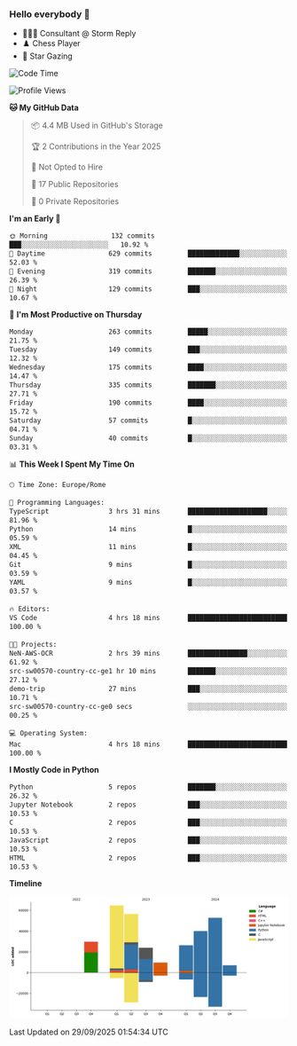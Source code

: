 ### Hello everybody 👋
- 👨🏻‍💻 Consultant @ Storm Reply
- ♟️ Chess Player
- 🔭 Star Gazing

<!--
[![Figimodi's GitHub stats](https://github-readme-stats.vercel.app/api?username=figimodi&rank_icon=github&show_icons=true&include_all_commits=true)](https://github.com/figimodi/github-readme-stats)

![Top Langs](https://github-readme-stats.vercel.app/api/top-langs/?username=figimodi&layout=compact&)

[![Figimodi's WakaTime stats](https://github-readme-stats.vercel.app/api/wakatime?username=figimodi)](https://github.com/figimodi/github-readme-stats)
-->

<!--START_SECTION:waka-->
![Code Time](http://img.shields.io/badge/Code%20Time-1%2C083%20hrs%209%20mins-blue)

![Profile Views](http://img.shields.io/badge/Profile%20Views-0-blue)

**🐱 My GitHub Data** 

> 📦 4.4 MB Used in GitHub's Storage 
 > 
> 🏆 2 Contributions in the Year 2025
 > 
> 🚫 Not Opted to Hire
 > 
> 📜 17 Public Repositories 
 > 
> 🔑 0 Private Repositories 
 > 
**I'm an Early 🐤** 

```text
🌞 Morning                132 commits         ███░░░░░░░░░░░░░░░░░░░░░░   10.92 % 
🌆 Daytime                629 commits         █████████████░░░░░░░░░░░░   52.03 % 
🌃 Evening                319 commits         ███████░░░░░░░░░░░░░░░░░░   26.39 % 
🌙 Night                  129 commits         ███░░░░░░░░░░░░░░░░░░░░░░   10.67 % 
```
📅 **I'm Most Productive on Thursday** 

```text
Monday                   263 commits         █████░░░░░░░░░░░░░░░░░░░░   21.75 % 
Tuesday                  149 commits         ███░░░░░░░░░░░░░░░░░░░░░░   12.32 % 
Wednesday                175 commits         ████░░░░░░░░░░░░░░░░░░░░░   14.47 % 
Thursday                 335 commits         ███████░░░░░░░░░░░░░░░░░░   27.71 % 
Friday                   190 commits         ████░░░░░░░░░░░░░░░░░░░░░   15.72 % 
Saturday                 57 commits          █░░░░░░░░░░░░░░░░░░░░░░░░   04.71 % 
Sunday                   40 commits          █░░░░░░░░░░░░░░░░░░░░░░░░   03.31 % 
```


📊 **This Week I Spent My Time On** 

```text
🕑︎ Time Zone: Europe/Rome

💬 Programming Languages: 
TypeScript               3 hrs 31 mins       ████████████████████░░░░░   81.96 % 
Python                   14 mins             █░░░░░░░░░░░░░░░░░░░░░░░░   05.59 % 
XML                      11 mins             █░░░░░░░░░░░░░░░░░░░░░░░░   04.45 % 
Git                      9 mins              █░░░░░░░░░░░░░░░░░░░░░░░░   03.59 % 
YAML                     9 mins              █░░░░░░░░░░░░░░░░░░░░░░░░   03.57 % 

🔥 Editors: 
VS Code                  4 hrs 18 mins       █████████████████████████   100.00 % 

🐱‍💻 Projects: 
NeN-AWS-OCR              2 hrs 39 mins       ███████████████░░░░░░░░░░   61.92 % 
src-sw00570-country-cc-ge1 hr 10 mins        ███████░░░░░░░░░░░░░░░░░░   27.12 % 
demo-trip                27 mins             ███░░░░░░░░░░░░░░░░░░░░░░   10.71 % 
src-sw00570-country-cc-ge0 secs              ░░░░░░░░░░░░░░░░░░░░░░░░░   00.25 % 

💻 Operating System: 
Mac                      4 hrs 18 mins       █████████████████████████   100.00 % 
```

**I Mostly Code in Python** 

```text
Python                   5 repos             ███████░░░░░░░░░░░░░░░░░░   26.32 % 
Jupyter Notebook         2 repos             ███░░░░░░░░░░░░░░░░░░░░░░   10.53 % 
C                        2 repos             ███░░░░░░░░░░░░░░░░░░░░░░   10.53 % 
JavaScript               2 repos             ███░░░░░░░░░░░░░░░░░░░░░░   10.53 % 
HTML                     2 repos             ███░░░░░░░░░░░░░░░░░░░░░░   10.53 % 
```



**Timeline**

![Lines of Code chart](https://raw.githubusercontent.com/figimodi/figimodi/main/assets/bar_graph.png)


 Last Updated on 29/09/2025 01:54:34 UTC
<!--END_SECTION:waka-->

<!--
**figimodi/figimodi** is a ✨ _special_ ✨ repository because its `README.md` (this file) appears on your GitHub profile.

Here are some ideas to get you started:

- 🔭 I’m currently working on ...
- 🌱 I’m currently learning ...
- 👯 I’m looking to collaborate on ...
- 🤔 I’m looking for help with ...
- 💬 Ask me about ...
- 📫 How to reach me: ...
- 😄 Pronouns: ...
- ⚡ Fun fact: ...
-->
